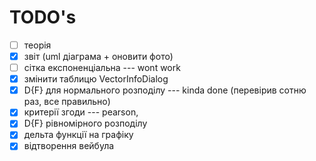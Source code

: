 # TODO's 

- [ ] теорія
- [x] звіт (uml діаграма + оновити фото)
- [ ] сітка експоненціальна --- wont work
- [x] змінити таблицю VectorInfoDialog
- [x] D{F} для нормального розподілу --- kinda done (перевірив сотню раз, все правильно)
- [x] критерії згоди --- pearson, 
- [x] D{F} рівномірного розподілу
- [x] дельта функції на графіку
- [x] відтворення вейбула 
